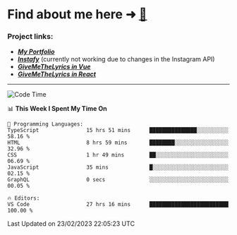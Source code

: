# Find about me here ➜ [🧑](https://pauabella.dev)

### Project links:
- ***[My Portfolio](https://pauabella.dev)***
- ***[Instafy](https://instafy.me)*** (currently not working due to changes in the Instagram API)
- ***[GiveMeTheLyrics in Vue](https://lyrics.pauabella.dev)***
- ***[GiveMeTheLyrics in React](https://pauabella.dev/GiveMeTheLyrics)***

---
<!--START_SECTION:waka-->
![Code Time](http://img.shields.io/badge/Code%20Time-1%2C925%20hrs%2049%20mins-blue)

📊 **This Week I Spent My Time On** 

```text
💬 Programming Languages: 
TypeScript               15 hrs 51 mins      ███████████████░░░░░░░░░░   58.16 % 
HTML                     8 hrs 59 mins       ████████░░░░░░░░░░░░░░░░░   32.96 % 
CSS                      1 hr 49 mins        ██░░░░░░░░░░░░░░░░░░░░░░░   06.69 % 
JavaScript               35 mins             █░░░░░░░░░░░░░░░░░░░░░░░░   02.15 % 
GraphQL                  0 secs              ░░░░░░░░░░░░░░░░░░░░░░░░░   00.05 % 

🔥 Editors: 
VS Code                  27 hrs 16 mins      █████████████████████████   100.00 % 
```


 Last Updated on 23/02/2023 22:05:23 UTC
<!--END_SECTION:waka-->
